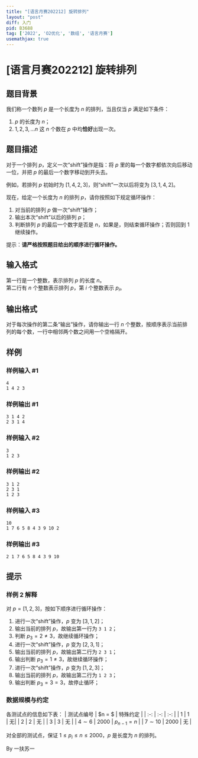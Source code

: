 ```yaml
---
title: "[语言月赛202212] 旋转排列"
layout: "post"
diff: 入门
pid: B3688
tag: ['2022', 'O2优化', '数组', '语言月赛']
usemathjax: true
---
```


# [语言月赛202212] 旋转排列
## 题目背景

我们称一个数列 $p$ 是一个长度为 $n$ 的排列，当且仅当 $p$ 满足如下条件：

1. $p$ 的长度为 $n$；
2. $1, 2, 3, \dots n$ 这 $n$ 个数在 $p$ 中均**恰好**出现一次。
## 题目描述

对于一个排列 $p$，定义一次“shift”操作是指：将 $p$ 里的每一个数字都依次向后移动一位，并把 $p$ 的最后一个数字移动到开头去。

例如，若排列 $p$ 初始时为 $[1,4,2,3]$，则“shift”一次以后将变为 $[3,1,4,2]$。

现在，给定一个长度为 $n$ 的排列 $p$，请你按照如下规定循环操作：
1. 对当前的排列 $p$ 做一次“shift”操作；
2. 输出本次“shift”以后的排列 $p$；
3. 判断排列 $p$ 的最后一个数字是否是 $n$，如果是，则结束循环操作；否则回到 $1$ 继续操作。

提示：**请严格按照题目给出的顺序进行循环操作。**
## 输入格式

第一行是一个整数，表示排列 $p$ 的长度 $n$。  
第二行有 $n$ 个整数表示排列 $p$，第 $i$ 个整数表示 $p_i$。
## 输出格式

对于每次操作的第二条“输出”操作，请你输出一行 $n$ 个整数，按顺序表示当前排列的每个数，一行中相邻两个数之间用一个空格隔开。
## 样例

### 样例输入 #1
```
4
1 4 2 3
```
### 样例输出 #1
```
3 1 4 2
2 3 1 4
```
### 样例输入 #2
```
3
1 2 3
```
### 样例输出 #2
```
3 1 2
2 3 1
1 2 3
```
### 样例输入 #3
```
10
1 7 6 5 8 4 3 9 10 2
```
### 样例输出 #3
```
2 1 7 6 5 8 4 3 9 10
```
## 提示

### 样例 2 解释

对 $p = [1, 2, 3]$，按如下顺序进行循环操作：

1. 进行一次“shift”操作，$p$ 变为 $[3,1,2]$；
2. 输出当前的排列 $p$，故输出第一行为 `3 1 2`；
3. 判断 $p_3 = 2 \neq 3$，故继续循环操作；
4. 进行一次“shift”操作，$p$ 变为 $[2,3,1]$；
5. 输出当前的排列 $p$，故输出第二行为 `2 3 1`；
6. 输出判断 $p_3 = 1 \neq 3$，故继续循环操作；
7. 进行一次“shift”操作，$p$ 变为 $[1,2,3]$；
8. 输出当前的排列 $p$，故输出第二行为 `1 2 3`；
9. 输出判断 $p_3 = 3 =3$，故停止循环；

### 数据规模与约定

各测试点的信息如下表：
| 测试点编号 | $n = $ | 特殊约定 |
| :-: | :-: | :-: |
| $1$ | $1$ | 无|
| $2$ | $2$ | 无 |
| $3$ | $3$ | 无 |
| $4 \sim 6$ | $2000$ | $p_{n - 1} = n$ |
| $7 \sim 10$ | $2000$ | 无 |

对全部的测试点，保证 $1 \leq p_i \leq n \leq 2000$，$p$ 是长度为 $n$ 的排列。

By 一扶苏一
